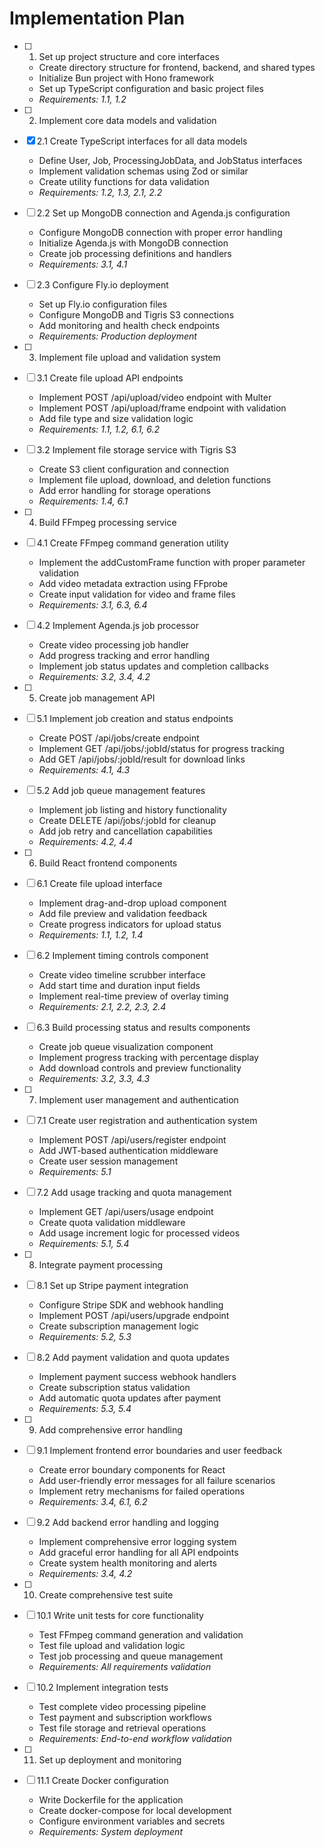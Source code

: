 # Implementation Plan

- [ ] 1. Set up project structure and core interfaces

  - Create directory structure for frontend, backend, and shared types
  - Initialize Bun project with Hono framework
  - Set up TypeScript configuration and basic project files
  - _Requirements: 1.1, 1.2_

- [ ] 2. Implement core data models and validation
- [x] 2.1 Create TypeScript interfaces for all data models

  - Define User, Job, ProcessingJobData, and JobStatus interfaces
  - Implement validation schemas using Zod or similar
  - Create utility functions for data validation
  - _Requirements: 1.2, 1.3, 2.1, 2.2_

- [ ] 2.2 Set up MongoDB connection and Agenda.js configuration

  - Configure MongoDB connection with proper error handling
  - Initialize Agenda.js with MongoDB connection
  - Create job processing definitions and handlers
  - _Requirements: 3.1, 4.1_

- [ ] 2.3 Configure Fly.io deployment

  - Set up Fly.io configuration files
  - Configure MongoDB and Tigris S3 connections
  - Add monitoring and health check endpoints
  - _Requirements: Production deployment_

- [ ] 3. Implement file upload and validation system
- [ ] 3.1 Create file upload API endpoints

  - Implement POST /api/upload/video endpoint with Multer
  - Implement POST /api/upload/frame endpoint with validation
  - Add file type and size validation logic
  - _Requirements: 1.1, 1.2, 6.1, 6.2_

- [ ] 3.2 Implement file storage service with Tigris S3

  - Create S3 client configuration and connection
  - Implement file upload, download, and deletion functions
  - Add error handling for storage operations
  - _Requirements: 1.4, 6.1_

- [ ] 4. Build FFmpeg processing service
- [ ] 4.1 Create FFmpeg command generation utility

  - Implement the addCustomFrame function with proper parameter validation
  - Add video metadata extraction using FFprobe
  - Create input validation for video and frame files
  - _Requirements: 3.1, 6.3, 6.4_

- [ ] 4.2 Implement Agenda.js job processor

  - Create video processing job handler
  - Add progress tracking and error handling
  - Implement job status updates and completion callbacks
  - _Requirements: 3.2, 3.4, 4.2_

- [ ] 5. Create job management API
- [ ] 5.1 Implement job creation and status endpoints

  - Create POST /api/jobs/create endpoint
  - Implement GET /api/jobs/:jobId/status for progress tracking
  - Add GET /api/jobs/:jobId/result for download links
  - _Requirements: 4.1, 4.3_

- [ ] 5.2 Add job queue management features

  - Implement job listing and history functionality
  - Create DELETE /api/jobs/:jobId for cleanup
  - Add job retry and cancellation capabilities
  - _Requirements: 4.2, 4.4_

- [ ] 6. Build React frontend components
- [ ] 6.1 Create file upload interface

  - Implement drag-and-drop upload component
  - Add file preview and validation feedback
  - Create progress indicators for upload status
  - _Requirements: 1.1, 1.2, 1.4_

- [ ] 6.2 Implement timing controls component

  - Create video timeline scrubber interface
  - Add start time and duration input fields
  - Implement real-time preview of overlay timing
  - _Requirements: 2.1, 2.2, 2.3, 2.4_

- [ ] 6.3 Build processing status and results components

  - Create job queue visualization component
  - Implement progress tracking with percentage display
  - Add download controls and preview functionality
  - _Requirements: 3.2, 3.3, 4.3_

- [ ] 7. Implement user management and authentication
- [ ] 7.1 Create user registration and authentication system

  - Implement POST /api/users/register endpoint
  - Add JWT-based authentication middleware
  - Create user session management
  - _Requirements: 5.1_

- [ ] 7.2 Add usage tracking and quota management

  - Implement GET /api/users/usage endpoint
  - Create quota validation middleware
  - Add usage increment logic for processed videos
  - _Requirements: 5.1, 5.4_

- [ ] 8. Integrate payment processing
- [ ] 8.1 Set up Stripe payment integration

  - Configure Stripe SDK and webhook handling
  - Implement POST /api/users/upgrade endpoint
  - Create subscription management logic
  - _Requirements: 5.2, 5.3_

- [ ] 8.2 Add payment validation and quota updates

  - Implement payment success webhook handlers
  - Create subscription status validation
  - Add automatic quota updates after payment
  - _Requirements: 5.3, 5.4_

- [ ] 9. Add comprehensive error handling
- [ ] 9.1 Implement frontend error boundaries and user feedback

  - Create error boundary components for React
  - Add user-friendly error messages for all failure scenarios
  - Implement retry mechanisms for failed operations
  - _Requirements: 3.4, 6.1, 6.2_

- [ ] 9.2 Add backend error handling and logging

  - Implement comprehensive error logging system
  - Add graceful error handling for all API endpoints
  - Create system health monitoring and alerts
  - _Requirements: 3.4, 4.2_

- [ ] 10. Create comprehensive test suite
- [ ] 10.1 Write unit tests for core functionality

  - Test FFmpeg command generation and validation
  - Test file upload and validation logic
  - Test job processing and queue management
  - _Requirements: All requirements validation_

- [ ] 10.2 Implement integration tests

  - Test complete video processing pipeline
  - Test payment and subscription workflows
  - Test file storage and retrieval operations
  - _Requirements: End-to-end workflow validation_

- [ ] 11. Set up deployment and monitoring
- [ ] 11.1 Create Docker configuration

  - Write Dockerfile for the application
  - Create docker-compose for local development
  - Configure environment variables and secrets
  - _Requirements: System deployment_

